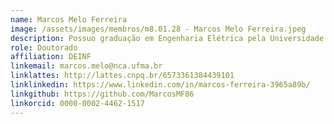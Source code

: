 ```yaml
---
name: Marcos Melo Ferreira
image: /assets/images/membros/m8.01.28 - Marcos Melo Ferreira.jpeg
description: Possuo graduação em Engenharia Elétrica pela Universidade Federal do Maranhão (2013) e Mestrado em Ciência da Computação pela Universidade Federal do Maranhão (2021). Atualmente professor do INSTITUTO FEDERAL DO MARANHÃO - CAMPUS SÃO JOSÉ DE RIBAMAR. Possuo experiência na área de Eletrônica, com ênfase em Microeletrônica, e Inteligência Artificial, ênfase em Visão Computacional.
role: Doutorado
affiliation: DEINF
linkemail: marcos.melo@nca.ufma.br
linklattes: http://lattes.cnpq.br/6573361384439101
linklinkedin: https://www.linkedin.com/in/marcos-ferreira-3965a89b/
linkgithub: https://github.com/MarcosMF86
linkorcid: 0000-0002-4462-1517
---
```



